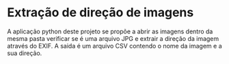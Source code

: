 # Extração de direção de imagens

A aplicação python deste projeto se propõe a abrir as imagens dentro da mesma pasta verificar se é uma arquivo JPG e extrair a direção da imagem através do EXIF.
A saida é um arquivo CSV contendo o nome da imagem e a sua direção.
